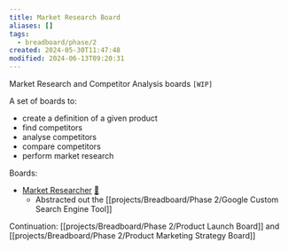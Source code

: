 ```yaml
---
title: Market Research Board
aliases: []
tags:
  - breadboard/phase/2
created: 2024-05-30T11:47:48
modified: 2024-06-13T09:20:31
---
```


Market Research and Competitor Analysis boards `[WIP]`

A set of boards to:

- create a definition of a given product
- find competitors
- analyse competitors
- compare competitors
- perform market research

Boards:

- [Market Researcher](https://github.com/ExaDev/breadboard/blob/competitor-analysis/packages/breadboard-web/src/boards/market-researcher.ts)
  [🔗](https://breadboard-ai.web.app/?board=https://raw.githubusercontent.com/ExaDev/breadboard/competitor-analysis/packages/breadboard-web/public/graphs/market-researcher.json)
  - Abstracted out the [[projects/Breadboard/Phase 2/Google Custom Search Engine Tool]]

Continuation: [[projects/Breadboard/Phase 2/Product Launch Board]] and [[projects/Breadboard/Phase 2/Product Marketing Strategy Board]]
